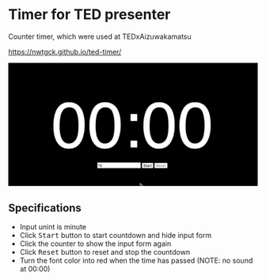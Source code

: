 # Timer for TED presenter



Counter timer, which were used at TEDxAizuwakamatsu

https://nwtgck.github.io/ted-timer/


![demo img](demos/demo.gif)


## Specifications

* Input unint is minute
* Click <kbd>Start</kbd> button to start countdown and hide input form
* Click the counter to show the input form again
* Click <kbd>Reset</kbd> button to reset and stop the countdown
* Turn the font color into red when the time has passed (NOTE: no sound at 00:00)

